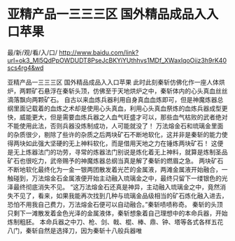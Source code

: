 # 亚精产品一三三三区 国外精品成品入入口苹果

最/新/观/看/入/口/ http://www.baidu.com/link?url=ok3_Ml5QdPpOWDUDT8PseJcBKYiYUthhvs1MDf_XWaxIqoOiiz3h9rK40scs4rg4&wd

亚精产品一三三三区 国外精品成品入入口苹果
 此时此刻秦斩仿佛化作一座人体烘炉，两颗矿石悬浮在秦斩头顶，仿佛至于天地烘炉之中，秦斩体内的心头真血丝丝滴落飘向两颗矿石。
    自古以来血炼兵器利用自身真血血炼即可，但是神魔炼器总纲里面记载着的血炼之术却是使用心头真血，利用心头真血祭炼的血炼兵器成型更快，威能更大，但是需要血炼兵器之人血气旺盛才可以，那些血气枯败的武者绝对不能使用此法，否则兵器没炼制成功，人可能就没了！
    万法熔金石和琉璃金里面的杂质很少，剔除了些许的杂质之后两块矿石不断地软化，这并非是秦斩的能力使得两块如此强大坚硬的无上神料软化，而是借用天地之力在锤炼两块矿石！
    这便是无上炼器法门的功劳，寻常的炼器法门别说是炼化着无上神料，就算是炼制圣品矿石也很吃力，武帝赐予的神魔炼器总纲当真是解了秦斩的燃眉之急。
    两块矿石不断地软化最终化为一金一银两团散发着光芒的金属液，两滩金属液开始融合，一触碰到，万法熔金石金属液便开始主动融入琉璃金之中，最终只留下一缕银色的光泽最终彻底消失不见。
    “这万法熔金石还真是神异，主动融入琉璃金之中，竟然消失不见了，看来，如果我能再次找到几种与琉璃金品级相当的矿石炼化融入进去，恐怕不用我自己费力，万法熔金石便可以自动融合。”秦斩啧啧称奇。
    秦斩的头顶只剩下一滩散发着金色光泽的金属液体，秦斩想象着自己理想中的本命兵器，开始炼制粗胚。
    本命兵器之中刀、枪、剑、戟、棍、棒、鼎、钟、塔等各式各样五花八门，秦斩自然是选择刀，因为秦斩十八般兵器唯
